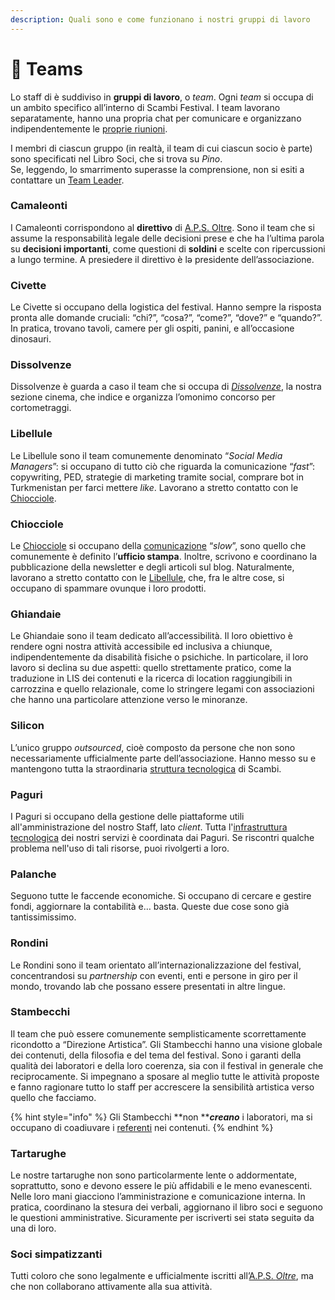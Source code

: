 ```yaml
---
description: Quali sono e come funzionano i nostri gruppi di lavoro
---
```


# 💏 Teams

Lo staff di è suddiviso in **gruppi di lavoro**, o _team_. Ogni _team_ si occupa di un ambito specifico all’interno di Scambi Festival. I team lavorano separatamente, hanno una propria chat per comunicare e organizzano indipendentemente le [proprie riunioni](../riunioni.md#team-meetings).

I membri di ciascun gruppo (in realtà, il team di cui ciascun socio è parte) sono specificati nel Libro Soci, che si trova su _Pino_.\
Se, leggendo, lo smarrimento superasse la comprensione, non si esiti a contattare un [Team Leader](team-leaders.md).

### Camaleonti&#x20;

I Camaleonti corrispondono al **direttivo** di [A.P.S. Oltre](../../associazione/). Sono il team che si assume la responsabilità legale delle decisioni prese e che ha l’ultima parola su **decisioni importanti**, come questioni di **soldini** e scelte con ripercussioni a lungo termine. A presiedere il direttivo è lə presidente dell’associazione.



### Civette

Le Civette si occupano della logistica del festival. Hanno sempre la risposta pronta alle domande cruciali: “chi?”, “cosa?”, “come?”, “dove?” e “quando?”. In pratica, trovano tavoli, camere per gli ospiti, panini, e all’occasione dinosauri.

### Dissolvenze&#x20;

Dissolvenze è guarda a caso il team che si occupa di [_Dissolvenze_](https://scambi.org/dissolvenze), la nostra sezione cinema, che indice e organizza l’omonimo concorso per cortometraggi. &#x20;

### Libellule&#x20;

Le Libellule sono il team comunemente denominato “_Social Media Managers_”: si occupano di tutto ciò che riguarda la comunicazione “_fast_”: copywriting, PED, strategie di marketing tramite social, comprare bot in Turkmenistan per farci mettere _like_. Lavorano a stretto contatto con le [Chiocciole](teams.md#chiocciole).

### Chiocciole&#x20;

Le [Chiocciole](../../comunicazione/) si occupano della [comunicazione](../../comunicazione/) “_slow_”, sono quello che comunemente è definito l’**ufficio stampa**. Inoltre, scrivono e coordinano la pubblicazione della newsletter e degli articoli sul blog. Naturalmente, lavorano a stretto contatto con le [Libellule](teams.md#libellule), che, fra le altre cose, si occupano di spammare ovunque i loro prodotti.

### Ghiandaie&#x20;

Le Ghiandaie sono il team dedicato all’accessibilità. Il loro obiettivo è rendere ogni nostra attività accessibile ed inclusiva a chiunque, indipendentemente da disabilità fisiche o psichiche. In particolare, il loro lavoro si declina su due aspetti: quello strettamente pratico, come la traduzione in LIS dei contenuti e la ricerca di location raggiungibili in carrozzina e quello relazionale, come lo stringere legami con associazioni che hanno una particolare attenzione verso le minoranze.

### Silicon

L’unico gruppo _outsourced_, cioè composto da persone che non sono necessariamente ufficialmente parte dell’associazione. Hanno messo su e mantengono tutta la straordinaria [struttura tecnologica](../piattaforme-e-strumenti/) di Scambi.

### Paguri&#x20;

I Paguri si occupano della gestione delle piattaforme utili all'amministrazione del nostro Staff, lato _client_. Tutta l'[infrastruttura tecnologica](../piattaforme-e-strumenti/) dei nostri servizi è coordinata dai Paguri. Se riscontri qualche problema nell'uso di tali risorse, puoi rivolgerti a loro.

### Palanche&#x20;

Seguono tutte le faccende economiche. Si occupano di cercare e gestire fondi, aggiornare la contabilità e… basta. Queste due cose sono già tantissimissimo.&#x20;

### Rondini

Le Rondini sono il team orientato all’internazionalizzazione del festival, concentrandosi su _partnership_ con eventi, enti e persone in giro per il mondo, trovando lab che possano essere presentati in altre lingue.

### Stambecchi&#x20;

Il team che può essere comunemente semplisticamente scorrettamente ricondotto a “Direzione Artistica”. Gli Stambecchi hanno una visione globale dei contenuti, della filosofia e del tema del festival. Sono i garanti della qualità dei laboratori e della loro coerenza, sia con il festival in generale che reciprocamente. Si impegnano a sposare al meglio tutte le attività proposte e fanno ragionare tutto lo staff per accrescere la sensibilità artistica verso quello che facciamo.

{% hint style="info" %}
Gli Stambecchi **non **_**creano**_ i laboratori, ma si occupano di coadiuvare i [referenti](../format/lab.md#referente) nei contenuti.
{% endhint %}



### Tartarughe

Le nostre tartarughe non sono particolarmente lente o addormentate, soprattutto, sono e devono essere le più affidabili e le meno evanescenti. Nelle loro mani giacciono l’amministrazione e comunicazione interna. In pratica, coordinano la stesura dei verbali, aggiornano il libro soci e seguono le questioni amministrative. Sicuramente per iscriverti sei statə seguitə da una di loro.

### Soci simpatizzanti&#x20;

Tutti coloro che sono legalmente e ufficialmente iscritti all’[A.P.S. _Oltre_](https://scambi.org/oltre), ma che non collaborano attivamente alla sua attività.

